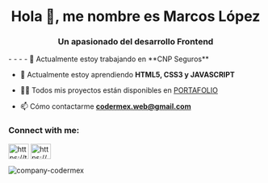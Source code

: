 <h1 align="center">Hola 👋, me nombre es Marcos López</h1>
<h3 align="center">Un apasionado del desarrollo Frontend</h3>
- - -
- 🔭 Actualmente estoy trabajando en **CNP Seguros**

- 🌱 Actualmente estoy aprendiendo **HTML5, CSS3 y JAVASCRIPT**

- 👨‍💻 Todos mis proyectos están disponibles en [PORTAFOLIO](PORTAFOLIO)

- 📫 Cómo contactarme **codermex.web@gmail.com**

<h3 align="left">Connect with me:</h3>
<p align="left">
<a href="https://twitter.com/https://twitter.com/codermexdev" target="blank"><img align="center" src="https://raw.githubusercontent.com/rahuldkjain/github-profile-readme-generator/master/src/images/icons/Social/twitter.svg" alt="https://twitter.com/codermexdev" height="30" width="40" /></a>
<a href="https://discord.gg/https://discord.gg/BaSVSe5h" target="blank"><img align="center" src="https://raw.githubusercontent.com/rahuldkjain/github-profile-readme-generator/master/src/images/icons/Social/discord.svg" alt="https://discord.gg/BaSVSe5h" height="30" width="40" /></a>
</p>

<p><img align="center" src="https://github-readme-stats.vercel.app/api/top-langs?username=company-codermex&show_icons=true&locale=en&layout=compact" alt="company-codermex" /></p>
